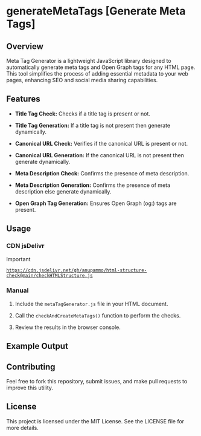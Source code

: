 # generateMetaTags [Generate Meta Tags] 
## Overview

Meta Tag Generator is a lightweight JavaScript library designed to automatically generate meta tags and Open Graph tags for any HTML page. This tool simplifies the process of adding essential metadata to your web pages, enhancing SEO and social media sharing capabilities.


## Features 

- **Title Tag Check:** Checks if a title tag is present or not.

- **Title Tag Generation:** If a title tag is not present then generate dynamically.

- **Canonical URL Check:** Verifies if the canonical URL is present or not.

- **Canonical URL Generation:** If the canonical URL is not present then generate dynamically.

- **Meta Description Check:** Confirms the presence of meta description.

- **Meta Description Generation:** Confirms the presence of meta description else generate dynamically.

- **Open Graph Tag Generation:** Ensures Open Graph (og:) tags are present.

## Usage
### CDN jsDelivr
 
> [!IMPORTANT] 
> [`https://cdn.jsdelivr.net/gh/anupammo/html-structure-check@main/checkHTMLStructure.js`](https://cdn.jsdelivr.net/gh/anupammo/html-structure-check@main/checkHTMLStructure.js)


### Manual 

1. Include the `metaTagGenerator.js` file in your HTML document.

2. Call the `checkAndCreateMetaTags()` function to perform the checks.

3. Review the results in the browser console. 

## Example Output 


## Contributing
Feel free to fork this repository, submit issues, and make pull requests to improve this utility.

## License
This project is licensed under the MIT License. See the LICENSE file for more details.
